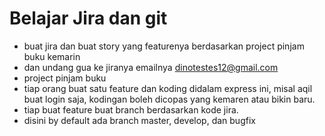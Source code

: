 # Belajar Jira dan git

- buat jira dan buat story yang featurenya berdasarkan project pinjam buku kemarin
- dan undang gua ke jiranya emailnya dinotestes12@gmail.com
- project pinjam buku
- tiap orang buat satu feature dan koding didalam express ini,
  misal aqil buat login saja, kodingan boleh dicopas yang kemaren atau bikin baru.
- tiap buat feature buat branch berdasarkan kode jira.
- disini by default ada branch master, develop, dan bugfix
